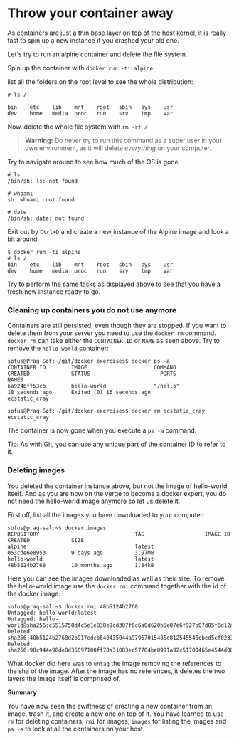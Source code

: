 # Throw your container away

As containers are just a thin base layer on top of the host kernel, it is really fast to spin up a new instance if you crashed your old one.

Let's try to run an alpine container and delete the file system.

Spin up the container with `docker run -ti alpine`

list all the folders on the root level to see the whole distribution:
```
# ls /

bin    etc    lib    mnt    root   sbin   sys    usr
dev    home   media  proc   run    srv    tmp    var
```

Now, delete the whole file system with `rm -rf /`

> **Warning:** Do never try to run this command as a super user in your own environment, as it will delete *everything* on your computer.

Try to navigate around to see how much of the OS is gone

```
# ls
/bin/sh: ls: not found

# whoami
sh: whoami: not found

# date
/bin/sh: date: not found
```

Exit out by `Ctrl+D` and create a new instance of the Alpine image and look a bit around:

```
$ docker run -ti alpine
# ls /
bin    etc    lib    mnt    root   sbin   sys    usr
dev    home   media  proc   run    srv    tmp    var
```

Try to perform the same tasks as displayed above to see that you have a fresh new instance ready to go.

### Cleaning up containers you do not use anymore

Containers are still persisted, even though they are stopped.
If you want to delete them from your server you need to use the `docker rm` command.
`docker rm` can take either the `CONTAINER ID` or `NAME` as seen above. Try to remove the `hello-world` container:
```
sofus@Praq-Sof:~/git/docker-exercises$ docker ps -a
CONTAINER ID        IMAGE                     COMMAND                  CREATED             STATUS                      PORTS                                                          NAMES
6a9246ff53cb        hello-world               "/hello"                 18 seconds ago      Exited (0) 16 seconds ago                                                                  ecstatic_cray

sofus@Praq-Sof:~/git/docker-exercises$ docker rm ecstatic_cray
ecstatic_cray
```

The container is now gone when you execute a `ps -a` command.

Tip: As with Git, you can use any unique part of the container ID to refer to it.

### Deleting images
You deleted the container instance above, but not the image of hello-world itself. And as you are now on the verge to become a docker expert, you do not need the hello-world image anymore so let us delete it.

First off, list all the images you have downloaded to your computer:

```
sofus@praq-sal:~$ docker images
REPOSITORY                              TAG                   IMAGE ID            CREATED             SIZE
alpine                                  latest                053cde6e8953        9 days ago          3.97MB
hello-world                             latest                48b5124b2768        10 months ago       1.84kB
```

Here you can see the images downloaded as well as their size.
To remove the hello-world image use the `docker rmi` command together with the id of the docker image.

```
sofus@praq-sal:~$ docker rmi 48b5124b2768
Untagged: hello-world:latest
Untagged: hello-world@sha256:c5515758d4c5e1e838e9cd307f6c6a0d620b5e07e6f927b07d05f6d12a1ac8d7
Deleted: sha256:48b5124b2768d2b917edcb640435044a97967015485e812545546cbed5cf0233
Deleted: sha256:98c944e98de8d35097100ff70a31083ec57704be0991a92c51700465e4544d08
```

What docker did here was to `untag` the image removing the references to the sha of the image. After the image has no references, it deletes the two layers the image itself is comprised of.

**Summary**

You have now seen the swiftness of creating a new container from an image, trash it, and create a new one on top of it.
You have learned to use `rm` for deleting containers, `rmi` for images, `images` for listing the images and `ps -a` to look at all the containers on your host. 
